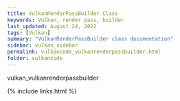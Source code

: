 ```yaml
---
title: VulkanRenderPassBuilder Class
keywords: Vulkan, render pass, builder
last_updated: August 24, 2022
tags: [Vulkan]
summary: "VulkanRenderPassBuilder class documentation"
sidebar: vulkan_sidebar
permalink: vulkancode_vulkanrenderpassbuilder.html
folder: vulkancode
---
```


vulkan_vulkanrenderpassbuilder

{% include links.html %}
